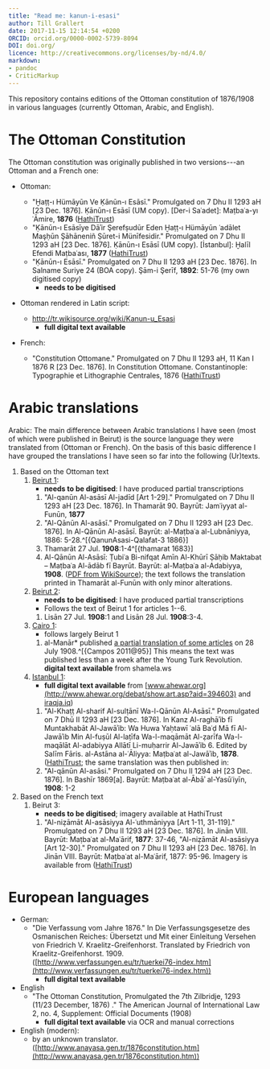 ```yaml
---
title: "Read me: kanun-i-esasi"
author: Till Grallert
date: 2017-11-15 12:14:54 +0200
ORCID: orcid.org/0000-0002-5739-8094
DOI: doi.org/
licence: http://creativecommons.org/licenses/by-nd/4.0/
markdown: 
- pandoc
- CriticMarkup
---
```


This repository contains editions of the Ottoman constitution of 1876/1908 in various languages (currently Ottoman, Arabic, and English).


# The Ottoman Constitution

The Ottoman constitution was originally published in two versions---an Ottoman and a French one:

- Ottoman: 
    + "Ḫaṭṭ-ı Hümāyūn Ve Ḳānūn-ı Esāsī." Promulgated on 7 Dhu II 1293 aH [23 Dec. 1876]. Ḳānūn-ı Esāsī (UM copy). [Der-i Saʿadet]: Maṭbaʿa-yı ʿĀmire, **1876** ([HathiTrust](http://hdl.handle.net/2027/mdp.39015051958620))
    + "Ḳānūn-ı Esāsīye Dāʾir Şerefṣudūr Eden Ḫaṭṭ-ı Hümāyūn ʿadālet Maşḥūn Şāhāneniñ Ṣūret-i Münīfesidir." Promulgated on 7 Dhu II 1293 aH [23 Dec. 1876]. Ḳānūn-ı Esāsī (UM copy). [İstanbul]: Ḫalīl Efendi Maṭbaʿası, **1877** ([HathiTrust](http://hdl.handle.net/2027/mdp.39015057238902))
    + "Ḳānūn-ı Esāsī." Promulgated on 7 Dhu II 1293 aH [23 Dec. 1876]. In Salname Suriye 24 (BOA copy). Şām-i Şerīf, **1892**: 51-76 (my own digitised copy)
        * **needs to be digitised**
- Ottoman rendered in Latin script:
    + http://tr.wikisource.org/wiki/Kanun-u_Esasi
        * **full digital text available**

- French:
    + "Constitution Ottomane." Promulgated on 7 Dhu II 1293 aH, 11 Kan I 1876 R [23 Dec. 1876]. In Constitution Ottomane. Constantinople: Typographie et Lithographie Centrales, 1876 ([HathiTrust](http://hdl.handle.net/2027/njp.32101073231019))

# Arabic translations

Arabic: The main difference between Arabic translations I have seen (most of which were published in Beirut) is the source language they were translated from (Ottoman or French). On the basis of this basic difference I have grouped the translations I have seen so far into the following (Ur)texts.

1. Based on the Ottoman text
    1. [Beirut 1](https://github.com/tillgrallert/kanun-i-esasi/blob/master/tei/kanun-i-esasi_ar-Beirut-1.TEIP5.xml):
        + **needs to be digitised**: I have produced partial transcriptions
        1. "Al-qanūn Al-asāsī Al-jadīd [Art 1-29]." Promulgated on 7 Dhu II 1293 aH [23 Dec. 1876]. In Thamarāt 90. Bayrūt: Jamʿiyyat al-Funūn, **1877**
        2. "Al-Qānūn Al-asāsī." Promulgated on 7 Dhu II 1293 aH [23 Dec. 1876]. In Al-Qānūn Al-asāsī. Bayrūt: al-Maṭbaʿa al-Lubnāniyya, 1886: 5-28.^[{QanunAsasi-Qalafat-3 1886}] 
        3. Thamarāt 27 Jul. **1908**:1-4^[{thamarat 1683}]
        4. Al-Qānūn Al-Asāsī: Ṭubiʿa Bi-nifqat Amīn Al-Khūrī Ṣāḥib Maktabat – Maṭbaʿa Al-ādāb fī Bayrūt. Bayrūt: al-Maṭbaʿa al-Adabiyya, **1908**. ([PDF from WikiSource](http://upload.wikimedia.org/wikisource/ar/e/e3/%D9%82%D8%A7%D9%86%D9%88%D9%86_%D9%85%D9%85%D8%A7%D9%84%D9%83_%D8%A7%D9%84%D8%AF%D9%88%D9%84%D8%A9_%D8%A7%D9%84%D8%B9%D8%AB%D9%85%D8%A7%D9%86%D9%8A%D8%A9.pdf)); the text follows the translation printed in Thamarāt al-Funūn with only minor alterations.
    2. [Beirut 2](https://github.com/tillgrallert/kanun-i-esasi/blob/master/tei/kanun-i-esasi_ar-Beirut-2.TEIP5.xml):
        * **needs to be digitised**: I have produced partial transcriptions
        * Follows the text of Beirut 1 for articles 1--6.
        1. Lisān 27 Jul. **1908**:1 and Lisān 28 Jul. **1908**:3-4.
    3. [Cairo 1](https://github.com/tillgrallert/kanun-i-esasi/blob/master/tei/kanun-i-esasi_ar-Cairo-1.TEIP5.xml):
        + follows largely Beirut 1 
        1. al-Manār* published [a partial translation of some articles](https://github.com/tillgrallert/digital-manar/blob/master/tei/oclc_1588981-div_1924.TEIP5.xml) on 28 July 1908.^[{Campos 2011@95}] This means the text was published less than a week after the Young Turk Revolution. **digital text available** from shamela.ws
    3. [Istanbul 1](https://github.com/tillgrallert/kanun-i-esasi/blob/master/tei/kanun-i-esasi_ar-Istanbul-1.TEIP5.xml):
        * **full digital text available** from [www.ahewar.org](http://www.ahewar.org/debat/show.art.asp?aid=394603) and [iraqja.iq](http://iraqja.iq/view.93/))
        1. "Al-Khaṭṭ Al-sharif Al-sulṭānī Wa-l-Qānūn Al-Asāsī." Promulgated on 7 Dhū II 1293 aH [23 Dec. 1876]. In Kanz Al-raghāʾib fī Muntakhabāt Al-Jawāʾib: Wa Huwa Yaḥtawī ʿalā Baʿḍ Mā fī Al-Jawāʾib Min Al-fuṣūl Al-laṭīfa Wa-l-maqāmāt Al-ẓarīfa Wa-l-maqālāt Al-adabiyya Allātī Li-muḥarrir Al-Jawāʾib 6. <!-- Written by Aḥmad Fāris Shidyāq. --> Edited by Salīm Fāris. al-Astāna al-ʿĀliyya: Maṭbaʿat al-Jawāʾib, **1878**. ([HathiTrust](http://hdl.handle.net/2027/uc1.c109017146); the same translation was then published in:
        2. "Al-qānūn Al-asāsi." Promulgated on 7 Dhu II 1294 aH [23 Dec. 1876]. In Bashīr 1869[a]. Bayrūt: Maṭbaʿat al-Ābāʾ al-Yasūʿiyīn, **1908**: 1-2
2. Based on the French text
    1. Beirut 3: 
        * **needs to be digitised**; imagery available at HathiTrust
        1. "Al-niẓāmāt Al-asāsiyya Al-ʿuthmāniyya [Art 1-11, 31-119]." Promulgated on 7 Dhu II 1293 aH [23 Dec. 1876]. In Jinān VIII. Bayrūt: Maṭbaʿat al-Maʿārif, **1877**: 37-46, "Al-niẓāmāt Al-asāsiyya [Art 12-30]." Promulgated on 7 Dhu II 1293 aH [23 Dec. 1876]. In Jinān VIII. Bayrūt: Maṭbaʿat al-Maʿārif, 1877: 95-96.  Imagery is available from ([HathiTrust](http://hdl.handle.net/2027/njp.32101007749334))
            

# European languages
    
- German: 
    + "Die Verfassung vom Jahre 1876." In Die Verfassungsgesetze des Osmanischen Reiches: Übersetzt und Mit einer Einleitung Versehen von Friedrich V. Kraelitz-Greifenhorst. Translated by Friedrich von Kraelitz-Greifenhorst. 1909. ([http://www.verfassungen.eu/tr/tuerkei76-index.htm](http://www.verfassungen.eu/tr/tuerkei76-index.htm))
        * **full digital text available**
- English
    + "The Ottoman Constitution, Promulgated the 7th Zilbridje, 1293 (11/23 December, 1876) ." The American Journal of International Law 2, no. 4, Supplement: Official Documents (1908)
        * **full digital text available** via OCR and manual corrections
- English (modern): 
    + by an unknown translator. ([http://www.anayasa.gen.tr/1876constitution.htm](http://www.anayasa.gen.tr/1876constitution.htm))
